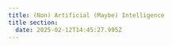 ```yaml
---
title: (Non) Artificial (Maybe) Intelligence
title section:
  date: 2025-02-12T14:45:27.995Z
---
```

